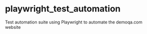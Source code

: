 # playwright_test_automation
Test automation suite using Playwright to automate the demoqa.com website
